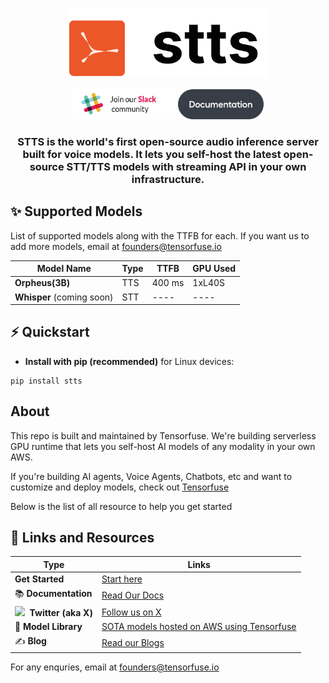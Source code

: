 <div align="center">

  <a href="https://tensorfuse.io/"><picture>
    <source media="(prefers-color-scheme: dark)" srcset="./assets/dark.png">
    <source media="(prefers-color-scheme: light)" srcset="./assets/light.png">
    <img alt="stts logo" src="./assets/light.png" height="110" style="max-width: 100%;">
  </picture></a>
  
<a href="https://join.slack.com/t/tensorfusecommunity/shared_invite/zt-30r6ik3dz-Rf7nS76vWKOu6DoKh5Cs5w"><img src="./assets/join_slack.png" width="165"></a>
<a href="https://tensorfuse.io/docs/concepts/introduction"><img src="./assets/Documentation Button.png" width="137"></a>

### STTS is the world's first open-source audio inference server built for voice models. It lets you self-host the latest open-source STT/TTS models with streaming API in your own infrastructure. 


</div>

## ✨ Supported Models

List of supported models along with the TTFB for each. If you want us to add more models, email at founders@tensorfuse.io

| Model Name | Type | TTFB | GPU Used |
|-----------|---------|--------|----------|
| **Orpheus(3B)**     | TTS | 400 ms | 1xL40S |
| **Whisper** (coming soon)     | STT | ----  | ---- |

## ⚡ Quickstart

- **Install with pip (recommended)** for Linux devices:
```
pip install stts
```

## About

This repo is built and maintained by Tensorfuse. We're building serverless GPU runtime that lets you self-host AI models of any modality in your own AWS. 

If you're building AI agents, Voice Agents, Chatbots, etc and want to customize and deploy models, check out [Tensorfuse](https://tensorfuse.io)

Below is the list of all resource to help you get started


## 🔗 Links and Resources
| Type                            | Links                               |
| ------------------------------- | --------------------------------------- |
| **Get Started**              | [Start here](https://app.tensorfuse.io/) |
| 📚 **Documentation**              | [Read Our Docs](https://tensorfuse.io/docs/concepts/introduction) |
| <img width="16" src="https://upload.wikimedia.org/wikipedia/commons/6/6f/Logo_of_Twitter.svg" />&nbsp; **Twitter (aka X)**              |  [Follow us on X](https://x.com/tensorfuse)|
| 🔮 **Model Library**            | [SOTA models hosted on AWS using Tensorfuse](https://tensorfuse.io/docs/guides/modality/text/llama_4)|
| ✍️ **Blog**                    | [Read our Blogs](https://tensorfuse.io/docs/blogs/blog)|


For any enquries, email at founders@tensorfuse.io



